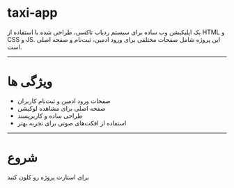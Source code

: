 # taxi-app

یک اپلیکیشن وب ساده برای سیستم ردیاب تاکسی، طراحی شده با استفاده از HTML و CSS و JS. این پروژه شامل صفحات مختلفی برای ورود ادمین، ثبت‌نام و صفحه اصلی است.

---

# ویژگی ها
- صفحات ورود ادمین و ثبت‌نام کاربران
- صفحه اصلی برای مشاهده لوکیشن
- طراحی ساده و کاربرپسند
- استفاده از افکت‌های صوتی برای تجربه بهتر


---

# شروع
برای استارت پروژه رو کلون کنید
